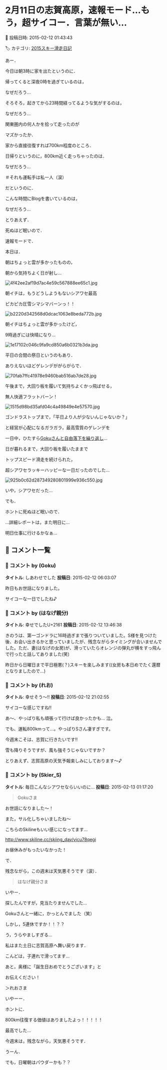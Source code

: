 # 2月11日の志賀高原，速報モード…もう，超サイコー．言葉が無い…

📅 投稿日時: 2015-02-12 01:43:43

🏷️ カテゴリ: [2015スキー滑走日記](c09ea645cfc085f86dfcd80f49599dd89.md)

あー．


今日は朝3時に家を出たというのに．


帰ってくると深夜0時を過ぎているのは，


なぜだろう…





そろそろ，起きてから23時間経ってるような気がするのは，


なぜだろう…





関東圏内の何人かを拾って走ったのが


マズかったか．


家から直接往復すれば700km程度のところ．


日帰りというのに，800km近く走っちゃったのは．


なぜだろう…


＃それも運転手は私一人（涙）





だというのに．


こんな時間にBlogを書いているのは，


なぜだろう…





とりあえず．


死ぬほど眠いので．


速報モードで．





本日は．


朝はちょっと雲が多かったものの，


朝から気持ちよく日が射し…




![4f42ee2af19d7ac4e59c567888ee65c1.jpg](images/4f42ee2af19d7ac4e59c567888ee65c1.jpg)




朝イチは，もうどうしようもないシアワセ最高


ピカピカ圧雪シマシマバーンっ！！




![b2220d342568d0dcac1063e8beda772b.jpg](images/b2220d342568d0dcac1063e8beda772b.jpg)







朝イチはちょっと雲が多かったけど，


9時過ぎには快晴になり…




![1e17102c046c9fa9cd850a6b0321b3da.jpg](images/1e17102c046c9fa9cd850a6b0321b3da.jpg)




平日の合間の祭日というのもあり．


ありえないほどゲレンデががらがらで．




![70fab7ffc41978e9460bab516ab7de28.jpg](images/70fab7ffc41978e9460bab516ab7de28.jpg)




午後まで，大回り板を履いて気持ちよくかっ飛ばせる，


無人快適フラットバーン！




![1515d98bd35afd04c4a49849e4e57570.jpg](images/1515d98bd35afd04c4a49849e4e57570.jpg)




ゴンドラストップまで，「平日より人が少ないんじゃないか？」


と経営が心配になるガラガラ，最高雪質のゲレンデを


一日中，ひたすら[Gokuさんと自由落下を繰り返し](http://red.ap.teacup.com/gokurakuskier/352.html)…





日が暮れるまで，大回り板を履いたままで


トップスピード滑走を続けられた，


超シアワセラッキーハッピーな一日だったのでした…




![925b0c62d287349280801999e936c550.jpg](images/925b0c62d287349280801999e936c550.jpg)







いや，シアワセだった…





でも．


ホントに死ぬほど眠いので．


…詳細レポートは，また明日に…





明日仕事に行けるかなぁ…

## 💬 コメント一覧

### 💬 コメント by (Goku)
**タイトル**: しあわせでした
**投稿日**: 2015-02-12 06:03:07

昨日もお世話になりました。



サイコーな一日でしたね♪

### 💬 コメント by (はなげ親分)
**タイトル**: 幸せでしたU+2161
**投稿日**: 2015-02-12 13:46:38

きのうは、第一ゴンドラに16時過ぎまで張りついていました。S様を見つけた後、お会い出きるかと思っていましたが、残念ながらタイミングが合いませんでした。ただ、妻(はなげの女房)が、滑っていたらオレンジの弾丸が横をすっ飛んで行ったと話してありました(笑)

昨日から日曜日まで平日極悪(？)スキーを楽しみます((女房も本日めでたく還暦となりましたので…)

### 💬 コメント by (れお)
**タイトル**: 幸せそう～!!
**投稿日**: 2015-02-12 21:02:55

サイコーな感じですね!!

あ～、やっぱり私も頑張って行けば良かったかも… 泣。

でも、運転800kmって…。やっぱりSさん凄すぎです。

今週末こそは、志賀に行きたいです!!

雪も降りそうですが、風も強そうじゃないですか？

とりあえず、志賀高原の天気予報楽しみにしております～♪

### 💬 コメント by (Skier_S)
**タイトル**: 毎日こんなシアワセならいいのに…
**投稿日**: 2015-02-13 01:17:20

>Gokuさま

お世話になりました～！

また，サル化しちゃいましたね～

こちらのSkilineもいい感じになってます…

http://www.skiline.cc/skiing_day/vjcu78qegi

お昼休みがもったいなかった！



で．

残念ながら，この週末は天気悪そうです（涙）．



>はなげ親分さま

いやー．

探したんですが，見当たりませんでした…

Gokuさんと一緒に，かっとんでました（笑）

しかし，5連休ですか！！？？

う，うらやましすぎる…

私はまた土日に志賀高原へ舞い戻ります．

こんどは，子連れで滑ってます…



あと，奥様に「誕生日おめでとうございます」と

お伝えください！



＞れおさま

いやーー．

ホントに．

800km往復する価値はありましたよっ！！！！！

最高でした…



今週末は，残念ながら，天気悪そうです．

うーん．

でも，日曜朝はパウダーかも？？

